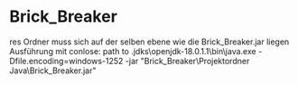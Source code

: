 # Brick_Breaker

res Ordner muss sich auf der selben ebene wie die Brick_Breaker.jar liegen 
Ausführung mit conlose: path to \.jdks\openjdk-18.0.1.1\bin\java.exe -Dfile.encoding=windows-1252 -jar "Brick_Breaker\Projektordner Java\Brick_Breaker.jar"